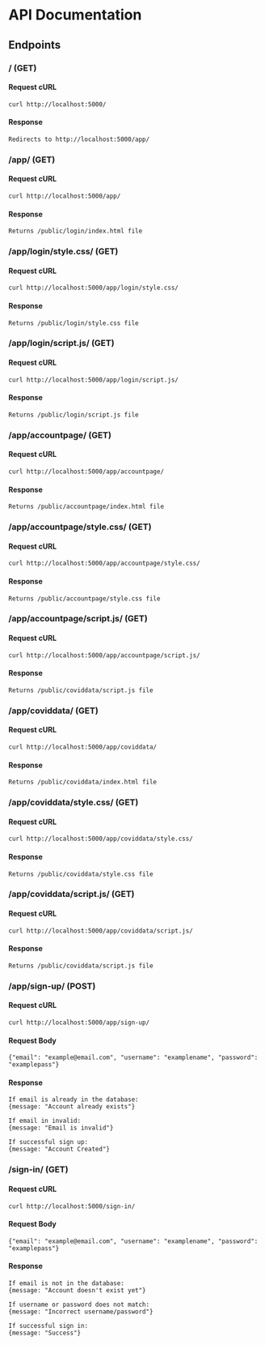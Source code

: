 # API Documentation

## Endpoints

### / (GET)

#### Request cURL

```
curl http://localhost:5000/
```

#### Response

```
Redirects to http://localhost:5000/app/
```

### /app/ (GET)

#### Request cURL

```
curl http://localhost:5000/app/
```

#### Response

```
Returns /public/login/index.html file
```

### /app/login/style.css/ (GET)

#### Request cURL

```
curl http://localhost:5000/app/login/style.css/
```

#### Response

```
Returns /public/login/style.css file
```

### /app/login/script.js/ (GET)

#### Request cURL

```
curl http://localhost:5000/app/login/script.js/
```

#### Response

```
Returns /public/login/script.js file
```

### /app/accountpage/ (GET)

#### Request cURL

```
curl http://localhost:5000/app/accountpage/
```

#### Response

```
Returns /public/accountpage/index.html file
```

### /app/accountpage/style.css/ (GET)

#### Request cURL

```
curl http://localhost:5000/app/accountpage/style.css/
```

#### Response

```
Returns /public/accountpage/style.css file
```

### /app/accountpage/script.js/ (GET)

#### Request cURL

```
curl http://localhost:5000/app/accountpage/script.js/
```

#### Response

```
Returns /public/coviddata/script.js file
```

### /app/coviddata/ (GET)

#### Request cURL

```
curl http://localhost:5000/app/coviddata/
```

#### Response

```
Returns /public/coviddata/index.html file
```

### /app/coviddata/style.css/ (GET)

#### Request cURL

```
curl http://localhost:5000/app/coviddata/style.css/
```

#### Response

```
Returns /public/coviddata/style.css file
```

### /app/coviddata/script.js/ (GET)

#### Request cURL

```
curl http://localhost:5000/app/coviddata/script.js/
```

#### Response

```
Returns /public/coviddata/script.js file
```

### /app/sign-up/ (POST)

#### Request cURL

```
curl http://localhost:5000/app/sign-up/
```

#### Request Body

```
{"email": "example@email.com", "username": "examplename", "password": "examplepass"}
```

#### Response

```
If email is already in the database:
{message: "Account already exists"}

If email in invalid:
{message: "Email is invalid"}

If successful sign up:
{message: "Account Created"}
```

### /sign-in/ (GET)

#### Request cURL

```
curl http://localhost:5000/sign-in/
```

#### Request Body

```
{"email": "example@email.com", "username": "examplename", "password": "examplepass"}
```

#### Response

```
If email is not in the database:
{message: "Account doesn't exist yet"}

If username or password does not match:
{message: "Incorrect username/password"}

If successful sign in:
{message: "Success"}
```
